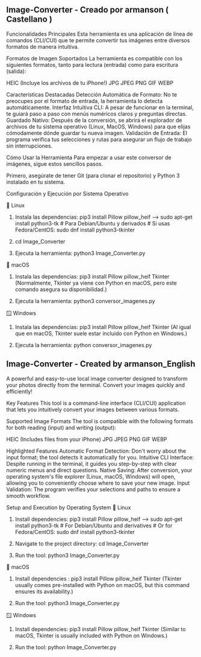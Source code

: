 ## Image-Converter - Creado por armanson ( Castellano )

Funcionalidades Principales
Esta herramienta es una aplicación de línea de comandos (CLI/CUI) que te permite convertir tus imágenes entre diversos formatos de manera intuitiva.

Formatos de Imagen Soportados
La herramienta es compatible con los siguientes formatos, tanto para lectura (entrada) como para escritura (salida):

HEIC (Incluye los archivos de tu iPhone!)
JPG
JPEG
PNG
GIF
WEBP

Características Destacadas
Detección Automática de Formato: No te preocupes por el formato de entrada, la herramienta lo detecta automáticamente.
Interfaz Intuitiva CLI: A pesar de funcionar en la terminal, te guiará paso a paso con menús numéricos claros y preguntas directas.
Guardado Nativo: Después de la conversión, se abrirá el explorador de archivos de tu sistema operativo (Linux, MacOS, Windows) para que elijas cómodamente dónde guardar tu nueva imagen.
Validación de Entrada: El programa verifica tus selecciones y rutas para asegurar un flujo de trabajo sin interrupciones.

Cómo Usar la Herramienta
Para empezar a usar este conversor de imágenes, sigue estos sencillos pasos.

Primero, asegúrate de tener Git (para clonar el repositorio) y Python 3 instalado en tu sistema.


Configuración y Ejecución por Sistema Operativo

🐧 Linux
1. Instala las dependencias: pip3 install Pillow pillow_heif --> sudo apt-get install python3-tk # Para Debian/Ubuntu y derivados # Si usas Fedora/CentOS: sudo dnf install python3-tkinter
   
2. cd Image_Converter
   
3. Ejecuta la herramienta: python3 Image_Converter.py

🍎 macOS
1. Instala las dependencias: pip3 install Pillow pillow_heif Tkinter (Normalmente, Tkinter ya viene con Python en macOS, pero este comando asegura su disponibilidad.)

2. Ejecuta la herramienta: python3 conversor_imagenes.py
   
🪟 Windows
1. Instala las dependencias: pip3 install Pillow pillow_heif Tkinter (Al igual que en macOS, Tkinter suele estar incluido con Python en Windows.)

2. Ejecuta la herramienta: python conversor_imagenes.py


## Image-Converter - Created by armanson_English
A powerful and easy-to-use local image converter designed to transform your photos directly from the terminal. Convert your images quickly and efficiently!

Key Features
This tool is a command-line interface (CLI/CUI) application that lets you intuitively convert your images between various formats.

Supported Image Formats
The tool is compatible with the following formats for both reading (input) and writing (output):

HEIC (Includes files from your iPhone)
JPG
JPEG
PNG
GIF
WEBP

Highlighted Features
Automatic Format Detection: Don't worry about the input format; the tool detects it automatically for you.
Intuitive CLI Interface: Despite running in the terminal, it guides you step-by-step with clear numeric menus and direct questions.
Native Saving: After conversion, your operating system's file explorer (Linux, macOS, Windows) will open, allowing you to conveniently choose where to save your new image.
Input Validation: The program verifies your selections and paths to ensure a smooth workflow.

Setup and Execution by Operating System
🐧 Linux
1. Install dependencies: pip3 install Pillow pillow_heif --> sudo apt-get install python3-tk # For Debian/Ubuntu and derivatives # Or for Fedora/CentOS: sudo dnf install python3-tkinter

2. Navigate to the project directory: cd Image_Converter

3. Run the tool: python3 Image_Converter.py
   
🍎 macOS
1. Install dependencies : pip3 install Pillow pillow_heif Tkinter (Tkinter usually comes pre-installed with Python on macOS, but this command ensures its availability.)

2. Run the tool: python3 Image_Converter.py

🪟 Windows
1. Install dependencies: pip3 install Pillow pillow_heif Tkinter (Similar to macOS, Tkinter is usually included with Python on Windows.)

2. Run the tool: python Image_Converter.py
